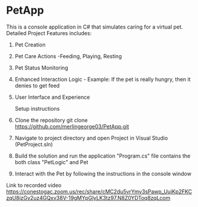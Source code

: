 # PetApp
This is a console application in C# that simulates caring for a virtual pet.
Detailed Project Features includes:
1. Pet Creation
2. Pet Care Actions -Feeding, Playing, Resting
3. Pet Status Monitoring
4. Enhanced Interaction Logic - Example: If the pet is really hungry, then it denies to get feed 
6. User Interface and Experience
   
   Setup instructions
1. Clone the repository
git clone https://github.com/merlingeorge03/PetApp.git
2. Navigate to project directory and open Project in Visual Studio (PetProject.sln)
3. Build the solution and run the application
"Program.cs" file contains the both class "PetLogic" and Pet
4.	Interact with the Pet by following the instructions in the console window

Link to recorded video
https://conestogac.zoom.us/rec/share/cMC2du5vrYmv3sPawp_UujKp2FKCzqU8jzGv2uz4GQxv38V-19gMYpGlyLK3tz97.N8Z0YDToq8zqLcom

   

